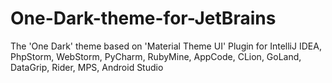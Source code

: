 # One-Dark-theme-for-JetBrains
The 'One Dark' theme based on 'Material Theme UI' Plugin for IntelliJ IDEA, PhpStorm, WebStorm, PyCharm, RubyMine, AppCode, CLion, GoLand, DataGrip, Rider, MPS, Android Studio
